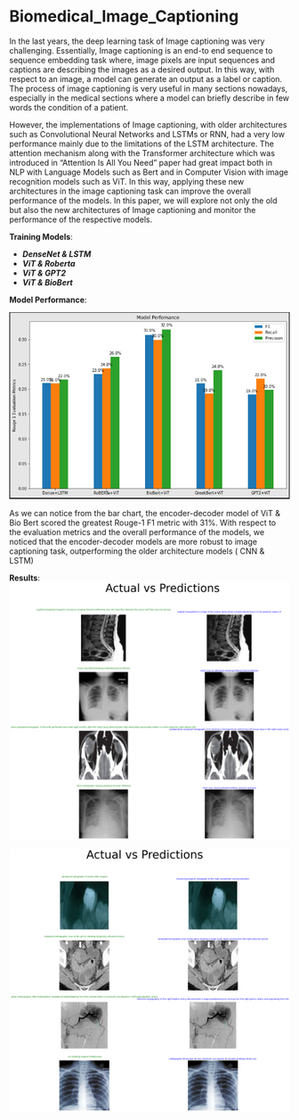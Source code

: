 # Biomedical_Image_Captioning

In the last years, the deep learning task of Image captioning was very challenging.
Essentially, Image captioning is an end-to end sequence to sequence embedding task where, 
image pixels are input sequences and captions are describing the images as a desired output. 
In this way, with respect to an image, a model can generate an output as a label or caption.
The process of image captioning is very useful in many sections nowadays, especially in the 
medical sections where a model can briefly describe in few words the condition of a patient. 

However, the implementations of Image captioning, with
older architectures such as Convolutional Neural Networks and LSTMs or RNN, had a very
low performance mainly due to the limitations of the LSTM architecture. The attention
mechanism along with the Transformer architecture which was introduced in “Attention Is All
You Need” paper had great impact both in NLP with Language Models such as Bert and in
Computer Vision with image recognition models such as ViT. In this way, applying these new
architectures in the image captioning task can improve the overall performance of the models.
In this paper, we will explore not only the old but also the new architectures of Image captioning
and monitor the performance of the respective models.

**Training Models**:
* ***DenseNet & LSTM***
* ***ViT & Roberta***
* ***ViT & GPT2***
* ***ViT & BioBert***





**Model Performance**:




![Example Image](images/im_1.png)


As we can notice from the bar chart, the encoder-decoder
model of ViT & Bio Bert scored the greatest Rouge-1 F1 metric with 31%.
With respect to the evaluation metrics and
the overall performance of the models, we noticed that the encoder-decoder models are
more robust to image captioning task, outperforming the older architecture models ( CNN & LSTM)



**Results**:
![Example Image](images/im_2.png)

![Example Image](images/im_3.png)
